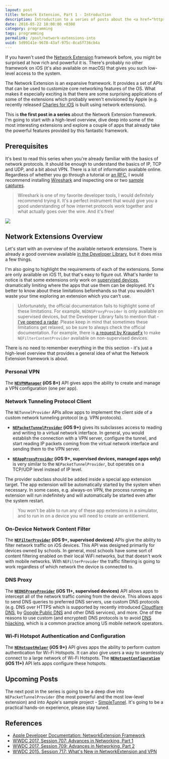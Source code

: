 ```yaml
---
layout: post
title: Network Extension, Part 1 - Introduction
description: Introduction to a series of posts about the <a href="https://developer.apple.com/documentation/networkextension">Network Extension</a> framework which allows apps to customize core networking features of the OS.
date: 2018-05-22 18:00:00 +0300
category: programming
tags: programming
permalink: /post/network-extensions-into
uuid: 5d99141e-9678-43af-975c-8ca5f736cb4a
---
```


If you haven't used the [Network Extension](https://developer.apple.com/documentation/networkextension) framework before, you might be surprised at how rich and powerful it is. There's probably no other framework on iOS (it's also available on macOS) that gives you such low-level access to the system.

The Network Extension is an expansive framework. It provides a set of APIs that can be used to customize core networking features of the OS. What makes it especially exciting is that there are some surprising applications of some of the extensions which probably weren't envisioned by Apple (e.g. recently released [Charles for iOS](https://www.charlesproxy.com/documentation/ios/) is built using network extensions).

This is **the first post in a series** about the Network Extension framework. I'm going to start with a high-level overview, dive deep into some of the most interesting extensions and explore a couple of apps that already take the powerful features provided by this fantastic framework.

## Prerequisites

It's best to read this series when you're already familiar with the basics of network protocols. It should be enough to understand the basics of IP, TCP and UDP, and a bit about VPN. There is a lot of information available online. Regardless of whether you go through a tutorial or [an RFC](https://tools.ietf.org/html/rfc791), I would recommend installing [Wireshark](https://www.wireshark.org) and inspecting one or two [sample captures](https://wiki.wireshark.org/SampleCaptures).

> Wireshark is one of my favorite developer tools, I would definitely recommend trying it. It's a perfect instrument that would give you a good understanding of how internet protocols work together and what actually goes over the wire. And it's free!

<img src="{{ site.url }}/images/posts/network-extensions/wireshark_sample.png">

## Network Extensions Overview

Let's start with an overview of the available network extensions. There is already a good overview available [in the Developer Library](https://developer.apple.com/documentation/networkextension), but it does miss a few things.

I'm also going to highlight the requirements of each of the extensions. Some are only available on iOS 11, but that's easy to figure out. What's harder to notice is that some extensions only work on [supervised devices](https://support.apple.com/en-us/HT202837), dramatically limiting where the apps that use them can be deployed. It's better to know about these limitations beforehands so that you wouldn't waste your time exploring an extension which you can't use.

> Unfortunately, the official documentation fails to highlight some of these limitations. For example, `NEDNSProxyProvider` is only available on supervised devices, but the Developer Library fails to mention that - [I've opened a radar](http://www.openradar.me/39204153). Please keep in mind that sometimes these limitations get relaxed, so be sure to always check the official documentation. For example, there is [a request by KrauseFx](http://www.openradar.me/37878136) to make `NEFilterContentProvider` available on non-supervised devices.

There is no need to remember everything in the this section - it's just a high-level overview that provides a general idea of what the Network Extension framework is about.

### Personal VPN

The **[`NEVPNManager`](https://developer.apple.com/documentation/networkextension/nevpnmanager) (iOS 8+)** API gives apps the ability to create and manage a VPN configuration (one per app).

### Network Tunneling Protocol Client

The `NETunnelProvider` APIs allow apps to implement the client side of a custom network tunneling protocol (e.g. VPN protocols).

- **[`NEPacketTunnelProvider`](https://developer.apple.com/documentation/networkextension/nepackettunnelprovider) (iOS 9+)** gives its subclasses access to reading and writing to a virtual network interface. In general, you would establish the connection with a VPN server, configure the tunnel, and start reading IP packets coming from the virtual network interface and sending them to the VPN server.

- **[`NEAppProxyProvider`](https://developer.apple.com/documentation/networkextension/neappproxyprovider) (iOS 9+, supervised devices, managed apps only)** is very similar to the `NEPacketTunnelProvider`, but operates on a TCP/UDP level instead of IP level.

The provider subclass should be added inside a special app extension target. The app extension will be automatically started by the system when necessary. In some cases, e.g. always-on VPN, the process running an extension will run indefinitely and will automatically be started even after the system restart.

> You won't be able to run any of these app extensions in a simulator, and to run in on a device you will need to create an entitlement.

### On-Device Network Content Filter

The **[`NEFilterProvider`](https://developer.apple.com/documentation/networkextension/nefilterprovider) (iOS 9+, supervised devices)** APIs give the ability to filter network traffic on iOS devices. This API was designed primarily for devices owned by schools. In general, most schools have some sort of content filtering enabled on their local WiFi networks, but that doesn't work with mobile networks. With `NEFilterProvider` the traffic filtering is going to work regardless of which network the device is connected to.

### DNS Proxy

The **[`NEDNSProxyProvider`](https://developer.apple.com/documentation/networkextension/nednsproxyprovider) (iOS 11+, supervised devices)** API allows apps to intercept all of the network traffic coming from the device. This allows apps to send DNS queries to preferred DNS servers, use custom DNS protocols (e.g. DNS over HTTPS which is supported by recently introduced [Cloudflare DNS](https://developers.cloudflare.com/1.1.1.1/dns-over-https/), by [Google Public DNS](https://developers.google.com/speed/public-dns/docs/dns-over-https) and other DNS services), and more. One of the reasons to use custom (and encrypted) DNS protocols is to avoid [DNS hijacking](https://www.dnsoverride.com/dns-hijacking-by-some-mobile-carriers/), which is a common practice among US mobile network operators.
 
### Wi-Fi Hotspot Authentication and Configuration

The **[`NEHotspotHelper`](https://developer.apple.com/documentation/networkextension/nehotspothelper) (iOS 9+)** API gives apps the ability to perform custom authentication for Wi-Fi Hotspots. It can also give users a way to seamlessly connect to a large network of Wi-Fi Hotspots. The **[`NEHotspotConfiguration`](https://developer.apple.com/documentation/networkextension/nehotspotconfiguration) (iOS 11+)** API lets apps configure these hotspots.

## Upcoming Posts

The next post in the series is going to be a deep dive into `NEPacketTunnelProvider` (the most powerful and the most low-level extension) and into Apple's sample project - [SimpleTunnel](https://developer.apple.com/library/content/samplecode/SimpleTunnel/Introduction/Intro.html). It's going to be a practical hands-on experience, please stay tuned.

## References

- [Apple Developer Documentation: NetworkExtension Framework](https://developer.apple.com/documentation/networkextension)
- [WWDC 2017. Session 707: Advances in Networking, Part 1](https://developer.apple.com/videos/play/wwdc2017/707)
- [WWDC 2017. Session 709: Advances in Networking, Part 2](https://developer.apple.com/videos/play/wwdc2017/709/)
- [WWDC 2015. Session 717: What's New in NetworkExtension and VPN](https://developer.apple.com/videos/wwdc/2015/?id=717)
